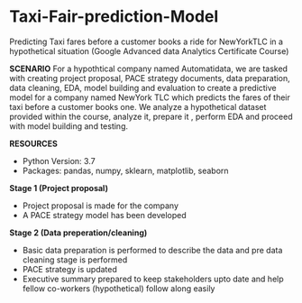 # Taxi-Fair-prediction-Model
Predicting Taxi fares before a customer books a ride for NewYorkTLC in a hypothetical situation
(Google Advanced data Analytics Certificate Course)

**SCENARIO**
For a hypothtical company named Automatidata, we are tasked with creating project proposal, PACE strategy documents, data preparation, data cleaning, EDA, model building and evaluation to create a predictive model for a company named NewYork TLC which predicts the fares of their taxi before a customer books one.
We analyze a hypothetical dataset provided within the course, analyze it, prepare it , perform EDA and proceed with model building and testing.

**RESOURCES**
- Python Version: 3.7
- Packages: pandas, numpy, sklearn, matplotlib, seaborn

**Stage 1 (Project proposal)**
- Project proposal is made for the company
- A PACE strategy model has been developed

**Stage 2 (Data preperation/cleaning)**
- Basic data preparation is performed to describe the data and pre data cleaning stage is performed
- PACE strategy is updated
- Executive summary prepared to keep stakeholders upto date and help fellow co-workers (hypothetical) follow along easily
